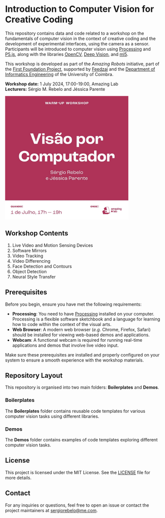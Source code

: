 # Introduction to Computer Vision for Creative Coding

This repository contains data and code related to a workshop on the fundamentals of computer vision in the context of creative coding and the development of experimental interfaces, using the camera as a sensor. Participants will be introduced to computer vision using [Processing](https://processing.org/) and [P5.js](https://p5js.org/), along with the libraries [OpenCV](https://opencv.org/), [Deep Vision](https://github.com/cansik/deep-vision-processing), and [ml5](https://ml5js.org/).

This workshop is developed as part of the _Amazing Robots_ initiative, part of the [First Foundation Project](https://dei.uc.pt/FirstFoundation/), supported by [Feedzai](https://feedzai.com/) and the [Department of Informatics Engineering](https://www.uc.pt/en/fctuc/dei/) of the University of Coimbra.

**Workshop date:** 1 July 2024, 17:00-19:00, Amazing Lab  
**Lecturers:** Sérgio M. Rebelo and Jéssica Parente

<img src="https://github.com/sergiomrebelo/workshop-cv/blob/main/poster.jpg" alt="workshop poster" width="400"/>

## Workshop Contents
1. Live Video and Motion Sensing Devices
2. Software Mirrors
3. Video Tracking
4. Video Differencing
5. Face Detection and Contours
6. Object Detection
7. Neural Style Transfer

## Prerequisites
Before you begin, ensure you have met the following requirements:

- **Processing**: You need to have [Processing](https://processing.org/download/) installed on your computer. Processing is a flexible software sketchbook and a language for learning how to code within the context of the visual arts.
- **Web Browser**: A modern web browser (_e.g._ Chrome, Firefox, Safari) should be installed for viewing web-based demos and applications.
- **Webcam**: A functional webcam is required for running real-time applications and demos that involve live video input.

Make sure these prerequisites are installed and properly configured on your system to ensure a smooth experience with the workshop materials.

## Repository Layout

This repository is organised into two main folders: **Boilerplates** and **Demos**.

### Boilerplates
The **Boilerplates** folder contains reusable code templates for various computer vision tasks using different libraries.

### Demos
The **Demos** folder contains examples of code templates exploring different computer vision tasks.

## License
This project is licensed under the MIT License. See the [LICENSE](LICENSE) file for more details.

## Contact
For any inquiries or questions, feel free to open an issue or contact the project maintainers at [sergiorebelo@me.com](mailto:sergiorebelo@me.com).
